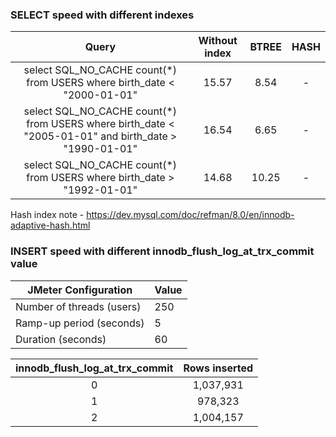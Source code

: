 ### SELECT speed with different indexes

| Query                                                                                               | Without index          | BTREE | HASH |
|:---------------------------------------------------------------------------------------------------:|:----------------------:|:-----:|:----:|
|select SQL_NO_CACHE count(*) from USERS where birth_date < "2000-01-01"                              |                  15.57 | 8.54  |     -|
|select SQL_NO_CACHE count(*) from USERS where birth_date < "2005-01-01" and birth_date > "1990-01-01"|                  16.54 | 6.65  |     -|
|select SQL_NO_CACHE count(*) from USERS where birth_date > "1992-01-01"                              |                  14.68 | 10.25 |     -|

Hash index note - https://dev.mysql.com/doc/refman/8.0/en/innodb-adaptive-hash.html

### INSERT speed with different innodb_flush_log_at_trx_commit value

| JMeter Configuration          | Value |
|-------------------------------|-------|
| Number of threads (users)     | 250   |
| Ramp-up period (seconds)      | 5     |
| Duration (seconds)            | 60    |

| innodb_flush_log_at_trx_commit | Rows inserted |
|:------------------------------:|:-------------:|
| 0                              | 1,037,931     |
| 1                              | 978,323       |
| 2                              | 1,004,157     | 

